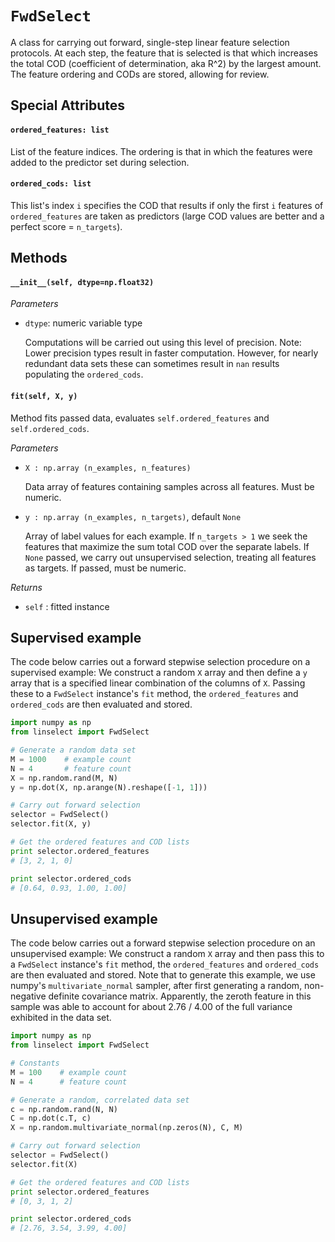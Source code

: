 # `FwdSelect` 

A class for carrying out forward, single-step linear feature selection
protocols.  At each step, the feature that is selected is that which increases
the total COD (coefficient of determination, aka R^2) by the largest amount.
The feature ordering and CODs are stored, allowing for review.

## Special Attributes
#### `ordered_features: list`
  List of the feature indices.  The ordering is that in which the features
  were added to the predictor set during selection.

#### `ordered_cods: list`
  This list's index `i` specifies the COD that results if only the first `i`
  features of `ordered_features` are taken as predictors (large COD
  values are better and a perfect score = `n_targets`).

## Methods
#### `__init__(self, dtype=np.float32)`

*Parameters*

 * `dtype`: numeric variable type

    Computations will be carried out using this level of precision. Note: Lower
    precision types result in faster computation. However, for nearly redundant
    data sets these can sometimes result in `nan` results populating the
    `ordered_cods`.

#### `fit(self, X, y)`

Method fits passed data, evaluates `self.ordered_features` and
`self.ordered_cods`.
  
*Parameters*

 * `X : np.array (n_examples, n_features)`

    Data array of features containing samples across all features.  Must be
    numeric.
  
 * `y : np.array (n_examples, n_targets)`, default `None`
  
    Array of label values for each example. If `n_targets > 1` we seek the
    features that maximize the sum total COD over the separate labels.  If
    `None` passed, we carry out unsupervised selection, treating all features
    as targets.  If passed, must be numeric.
  
*Returns*

 * `self` : fitted instance

## Supervised example
The code below carries out a forward stepwise selection procedure on a
supervised example:  We construct a random `X` array and then define a `y`
array that is a specified linear combination of the columns of `X`.  Passing
these to a `FwdSelect` instance's `fit` method, the `ordered_features` and
`ordered_cods` are then evaluated and stored.

```python
import numpy as np
from linselect import FwdSelect

# Generate a random data set
M = 1000    # example count
N = 4       # feature count
X = np.random.rand(M, N)
y = np.dot(X, np.arange(N).reshape([-1, 1])) 

# Carry out forward selection
selector = FwdSelect()
selector.fit(X, y)

# Get the ordered features and COD lists
print selector.ordered_features
# [3, 2, 1, 0]

print selector.ordered_cods
# [0.64, 0.93, 1.00, 1.00]
```

## Unsupervised example
The code below carries out a forward stepwise selection procedure on an
unsupervised example:  We construct a random `X` array and then pass this to a
`FwdSelect` instance's `fit` method, the `ordered_features` and `ordered_cods`
are then evaluated and stored.  Note that to generate this example, we use
numpy's `multivariate_normal` sampler, after first generating a random,
non-negative definite covariance matrix.  Apparently, the zeroth feature in
this sample was able to account for about 2.76 / 4.00 of the full variance
exhibited in the data set.

```python
import numpy as np
from linselect import FwdSelect

# Constants
M = 100    # example count
N = 4      # feature count

# Generate a random, correlated data set
c = np.random.rand(N, N)
C = np.dot(c.T, c)
X = np.random.multivariate_normal(np.zeros(N), C, M)

# Carry out forward selection
selector = FwdSelect()
selector.fit(X)

# Get the ordered features and COD lists
print selector.ordered_features
# [0, 3, 1, 2] 

print selector.ordered_cods
# [2.76, 3.54, 3.99, 4.00]
```
